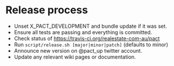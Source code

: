 # Release process

* Unset X_PACT_DEVELOPMENT and bundle update if it was set.
* Ensure all tests are passing and everything is committed.
* Check status of https://travis-ci.org/realestate-com-au/pact
* Run `script/release.sh [major|minor|patch]` (defaults to minor)
* Announce new version on @pact_up twitter account.
* Update any relevant wiki pages or documentation.
